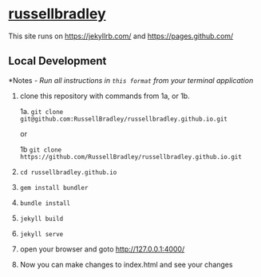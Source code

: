 
# [russellbradley](http://russellbradley.com)

This site runs on https://jekyllrb.com/ and https://pages.github.com/

Local Development
-----------

*Notes *- *Run all instructions in* `this format` *from your terminal application**

 1. clone this repository with commands from 1a, or 1b.

	 1a. `git clone git@github.com:RussellBradley/russellbradley.github.io.git`
	 
	 or 
	 
	 1b `git clone https://github.com/RussellBradley/russellbradley.github.io.git`
	 
 2. `cd russellbradley.github.io`
 3. `gem install bundler`
 4. `bundle install`
 5. `jekyll build`
 6. `jekyll serve`
 7. open your browser and goto http://127.0.0.1:4000/
 8. Now you can make changes to index.html and see your changes
